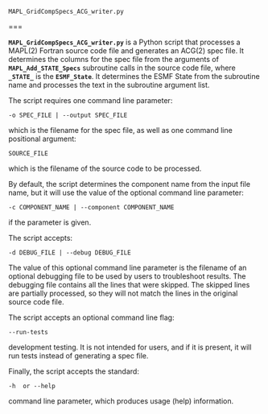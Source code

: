 `MAPL_GridCompSpecs_ACG_writer.py`

===

**`MAPL_GridCompSpecs_ACG_writer.py`** is a Python script that processes
a MAPL(2) Fortran source code file and generates an ACG(2) spec file. It
determines the columns for the spec file from the arguments of
**`MAPL_Add_STATE_Specs`** subroutine calls in the source code file,
where **`_STATE_`** is the **`ESMF_State`**.  It determines the ESMF State
from the subroutine name and processes the text in the subroutine
argument list.

The script requires one command line parameter:

    -o SPEC_FILE | --output SPEC_FILE

which is the filename for the spec file, as well as one command line
positional argument:

    SOURCE_FILE

which is the filename of the source code to be processed.

By default, the script determines the component name from the input file
name, but it will use the value of the optional command line parameter:

    -c COMPONENT_NAME | --component COMPONENT_NAME

if the parameter is given.

The script accepts:

    -d DEBUG_FILE | --debug DEBUG_FILE
    
The value of this optional command line parameter is the filename of an
optional debugging file to be used by users to troubleshoot results.
The debugging file contains all the lines that were skipped. The skipped
lines are partially processed, so they will not match the lines in the
original source code file.

The script accepts an optional command line flag:

    --run-tests
    
development testing. It is not intended for users, and if it is present,
it will run tests instead of generating a spec file.

Finally, the script accepts the standard:

    -h  or --help
   
command line parameter, which produces usage (help) information.
